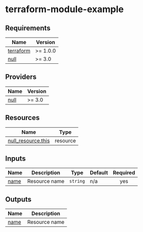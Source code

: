 # terraform-module-example

<!-- BEGIN_TF_DOCS -->
## Requirements

| Name | Version |
|------|---------|
| <a name="requirement_terraform"></a> [terraform](#requirement\_terraform) | >= 1.0.0 |
| <a name="requirement_null"></a> [null](#requirement\_null) | >= 3.0 |

## Providers

| Name | Version |
|------|---------|
| <a name="provider_null"></a> [null](#provider\_null) | >= 3.0 |

## Resources

| Name | Type |
|------|------|
| [null_resource.this](https://registry.terraform.io/providers/hashicorp/null/latest/docs/resources/resource) | resource |

## Inputs

| Name | Description | Type | Default | Required |
|------|-------------|------|---------|:--------:|
| <a name="input_name"></a> [name](#input\_name) | Resource name | `string` | n/a | yes |

## Outputs

| Name | Description |
|------|-------------|
| <a name="output_name"></a> [name](#output\_name) | Resource name |
<!-- END_TF_DOCS -->
